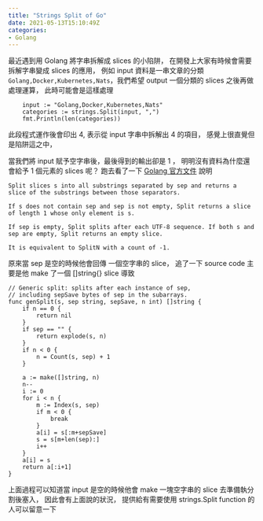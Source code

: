 ```yaml
---
title: "Strings Split of Go"
date: 2021-05-13T15:10:49Z
categories:
- Golang
---
```

最近遇到用 Golang 將字串拆解成 slices 的小陷阱，
在開發上大家有時候會需要拆解字串變成 slices 的應用，
例如 input 資料是一串文章的分類 `Golang,Docker,Kubernetes,Nats`，我們希望 output 一個分類的 slices 之後再做處理運算，
此時可能會是這樣處理

```
    input := "Golang,Docker,Kubernetes,Nats"
    categories := strings.Split(input, ",")
    fmt.Println(len(categories))
```
此段程式運作後會印出 4, 表示從 input 字串中拆解出 4 的項目，
感覺上很直覺但是陷阱這之中，

當我們將 input 賦予空字串後，最後得到的輸出卻是 1 ，
明明沒有資料為什麼還會給予 1 個元素的 slices 呢？
跑去看了一下 [Golang 官方文件](https://golang.org/pkg/strings/#Split) 說明

```
Split slices s into all substrings separated by sep and returns a slice of the substrings between those separators.

If s does not contain sep and sep is not empty, Split returns a slice of length 1 whose only element is s.

If sep is empty, Split splits after each UTF-8 sequence. If both s and sep are empty, Split returns an empty slice.

It is equivalent to SplitN with a count of -1.
```

原來當 sep 是空的時候他會回傳 一個空字串的 slice，
追了一下 source code 主要是他 make 了一個 []string{} slice 導致

```
// Generic split: splits after each instance of sep,
// including sepSave bytes of sep in the subarrays.
func genSplit(s, sep string, sepSave, n int) []string {
	if n == 0 {
		return nil
	}
	if sep == "" {
		return explode(s, n)
	}
	if n < 0 {
		n = Count(s, sep) + 1
	}

	a := make([]string, n)
	n--
	i := 0
	for i < n {
		m := Index(s, sep)
		if m < 0 {
			break
		}
		a[i] = s[:m+sepSave]
		s = s[m+len(sep):]
		i++
	}
	a[i] = s
	return a[:i+1]
}
```

上面過程可以知道當 input 是空的時候他會 make 一塊空字串的 slice 去準備執分割後塞入，
因此會有上面說的狀況，
提供給有需要使用 strings.Split function 的人可以留意一下

